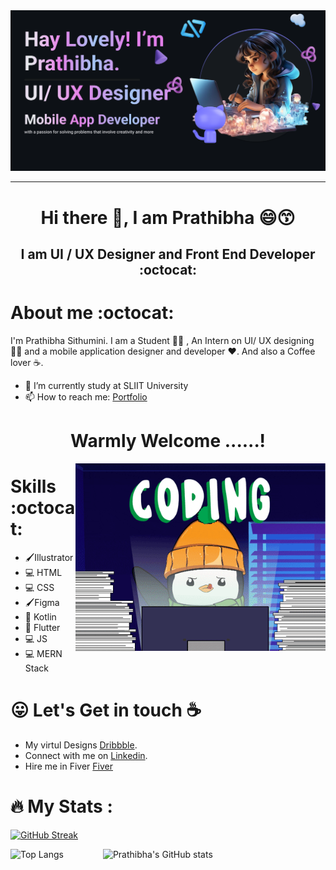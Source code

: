 <img src ="new readme.png">
<hr/>

<h1 align = "center"> Hi there 👋, I am Prathibha 😄😙 </h1>
<h2 align = "center"> I am UI / UX Designer and Front End Developer :octocat:</h2>

# About me :octocat:

I'm Prathibha Sithumini. I am a Student 👩‍🎓 , An Intern on UI/ UX designing 🧑‍🎨 and a mobile application designer and developer :heart:. And also a Coffee lover :coffee:. 
<br>

- 🌱 I’m currently study at SLIIT University  
- 📫 How to reach me: [Portfolio](https://prathibhasithu.github.io/)

<h1 align = "center"> 
  Warmly Welcome ......!<br>
</h1>
  <img align="right" src="giphy.gif" width="400"/>

# Skills :octocat:
  - 🖌️Illustrator<br>
  - 💻 HTML<br>
  - 💻 CSS<br>
  - 🖌️Figma<br>
  - 📱 Kotlin<br>
  - 📱 Flutter<br>
  - 💻 JS<br>
  - 💻 MERN Stack<br>
</li>

# :stuck_out_tongue: Let's Get in touch :coffee:
- My virtul Designs [Dribbble](https://dribbble.com/Prathibha22).
- Connect with me on [Linkedin](https://www.linkedin.com/in/prathibha-sithumini-74b427214/).
- Hire me in Fiver [Fiver](http://www.fiverr.com/s/l1KAqR)

# :fire: My Stats :
  <a href="https://git.io/streak-stats"><img src="https://streak-stats.demolab.com?user=PrathibhaSithu&theme=dark" alt="GitHub Streak" /></a>

  ![Top Langs](https://github-readme-stats.vercel.app/api/top-langs/?username=PrathibhaSithu&layout=compact&theme=midnight-purple)
  &nbsp;&nbsp;&nbsp;&nbsp;&nbsp;&nbsp;&nbsp;&nbsp;&nbsp;&nbsp;&nbsp;&nbsp;&nbsp;&nbsp;
  ![Prathibha's GitHub stats](https://github-readme-stats.vercel.app/api?username=PrathibhaSithu&theme=midnight-purple&show_icons=true)


